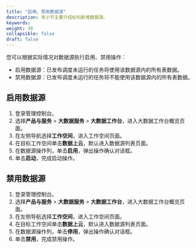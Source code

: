 ```yaml
---
title: "启用、禁用数据源"
description: 本小节主要介绍如何新增数据源。 
keywords: 
weight: 30
collapsible: false
draft: false
---
```


您可以根据实际情况对数据源执行启用、禁用操作：

- 启用数据源：已发布调度未运行的任务将使用该数据源内的所有表数据。
- 禁用数据源：已发布调度未运行的任务将不能使用该数据源内的所有表数据。

## 启用数据源

1. 登录管理控制台。
2. 选择**产品与服务** > **大数据服务** > **大数据工作台**，进入大数据工作台概览页面。
3. 在左侧导航选择**工作空间**，进入工作空间页面。
4. 在目标工作空间单击**数据上云**，默认进入数据源列表页面。
5. 在数据源操作列，单击**启用**，弹出操作确认对话框。
6. 单击**启动**，完成启动操作。

## 禁用数据源

1. 登录管理控制台。
2. 选择**产品与服务** > **大数据服务** > **大数据工作台**，进入大数据工作台概览页面。
3. 在左侧导航选择**工作空间**，进入工作空间页面。
4. 在目标工作空间单击**数据上云**，默认进入数据源列表页面。
5. 在数据源操作列，单击**停用**，弹出操作确认对话框。
6. 单击**禁用**，完成禁用操作。

